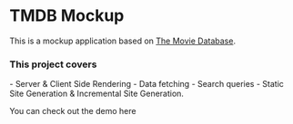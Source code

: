 <h1>TMDB Mockup</h1>

This is a mockup application based on <a href="https://www.themoviedb.org/" target="_blank" rel="noreferrer">The Movie Database</a>.
<h3>This project covers</h3> 
- Server & Client Side Rendering
- Data fetching
- Search queries 
- Static Site Generation & Incremental Site Generation. 

You can check out the demo <a>here</a>
